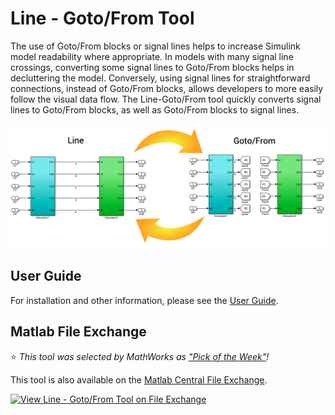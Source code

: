 # Line - Goto/From Tool

The use of Goto/From blocks or signal lines helps to increase Simulink model readability where appropriate. In models with many signal line crossings, converting some signal lines to Goto/From blocks helps in decluttering the model. Conversely, using signal lines for straightforward connections, instead of Goto/From blocks, allows developers to more easily follow the visual data flow. The Line-Goto/From tool quickly converts signal lines to Goto/From blocks, as well as Goto/From blocks to signal lines.

<img src="imgs/Cover.png" width="650">

## User Guide
For installation and other information, please see the [User Guide](doc/LineToGotoFrom_UserGuide.pdf).

## Matlab File Exchange

:star: *This tool was selected by MathWorks as ["Pick of the Week"](https://blogs.mathworks.com/pick/2017/12/01/line-goto-from-tool/)!*

This tool is also available on the [Matlab Central File Exchange](https://www.mathworks.com/matlabcentral/fileexchange/59742-line-goto-from-tool).

[![View Line - Goto/From Tool on File Exchange](https://www.mathworks.com/matlabcentral/images/matlab-file-exchange.svg)](https://www.mathworks.com/matlabcentral/fileexchange/59742-line-goto-from-tool)
